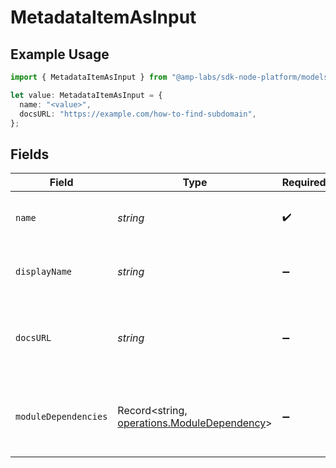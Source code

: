 # MetadataItemAsInput

## Example Usage

```typescript
import { MetadataItemAsInput } from "@amp-labs/sdk-node-platform/models/operations";

let value: MetadataItemAsInput = {
  name: "<value>",
  docsURL: "https://example.com/how-to-find-subdomain",
};
```

## Fields

| Field                                                                                      | Type                                                                                       | Required                                                                                   | Description                                                                                | Example                                                                                    |
| ------------------------------------------------------------------------------------------ | ------------------------------------------------------------------------------------------ | ------------------------------------------------------------------------------------------ | ------------------------------------------------------------------------------------------ | ------------------------------------------------------------------------------------------ |
| `name`                                                                                     | *string*                                                                                   | :heavy_check_mark:                                                                         | The internal identifier for the metadata field                                             |                                                                                            |
| `displayName`                                                                              | *string*                                                                                   | :heavy_minus_sign:                                                                         | The human-readable name for the field                                                      |                                                                                            |
| `docsURL`                                                                                  | *string*                                                                                   | :heavy_minus_sign:                                                                         | URL with more information about how to locate this value                                   | https://example.com/how-to-find-subdomain                                                  |
| `moduleDependencies`                                                                       | Record<string, [operations.ModuleDependency](../../models/operations/moduledependency.md)> | :heavy_minus_sign:                                                                         | Module-specific dependencies for this metadata item.                                       |                                                                                            |